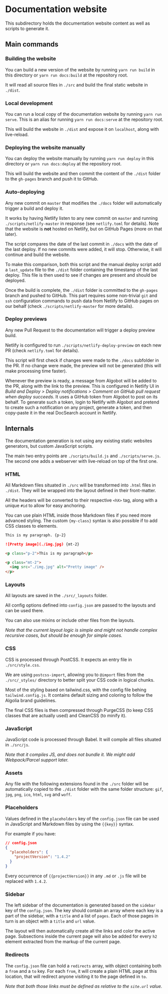 # Documentation website

This subdirectory holds the documentation website content as well as scripts to
generate it.

## Main commands

### Building the website

You can build a new version of the website by running `yarn run build` in this
directory or `yarn run docs:build` at the repository root.

It will read all source files in `./src` and build the final static website in
`./dist`.

### Local development

You can run a local copy of the documentation website by running
`yarn run serve`. This is an alias for running `yarn run docs:serve` at the
repository root.

This will build the website in `./dist` and expose it on `localhost`, along with
live-reload.

### Deploying the website manually

You can deploy the website manually by running `yarn run deploy` in this
directory or `yarn run docs:deploy` at the repository root.

This will build the website and then commit the content of the `./dist` folder
to the `gh-pages` branch and push it to GitHub.

### Auto-deploying

Any new commit on `master` that modifies the `./docs` folder will
automatically trigger a build and deploy it.

It works by having Netlify listen to any new commit on `master` and running
`./scripts/netlify-master` in response (see `netlify.toml` for details). Note
that the website is **not** hosted on Netlify, but on GitHub Pages (more on that
later).

The script compares the date of the last commit in `./docs` with the date of the
last deploy. If no new commits were added, it will stop. Otherwise, it will
continue and build the website.

To make this comparison, both this script and the manual deploy script add
a `last_update` file to the `./dist` folder containing the timestamp of the last
deploy. This file is then used to see if changes are present and should be
deployed.

Once the build is complete, the `./dist` folder is committed to the `gh-pages`
branch and pushed to GitHub. This part requires some non-trivial `git` and `ssh`
configuration commands to push data from Netlify to GitHub pages on our behalf
(check `./scripts/netlify-master` for more details).

### Deploy previews

Any new Pull Request to the documentation will trigger a deploy preview build.

Netlify is configured to run `./scripts/netlify-deploy-preview` on each new PR
(check `netlify.toml` for details).

This script will first check if changes were made to the `./docs` subfolder in
the PR. If no change were made, the preview will not be generated (this will
make processing time faster).

Whenever the preview is ready, a message from Algobot will be added to the PR,
along with the link to the preview. This is configured in Netlify UI in _Build
and Deploy > Deploy notifications > Comment on GitHub pull request when deploy
succeeds_. It uses a GitHub token from Algobot to post on its behalf. To
generate such a token, login to Netlify with Algobot and pretend to create such
a notification on any project, generate a token, and then copy-paste it in the
real DocSearch account in Netlify.

## Internals

The documentation generation is not using any existing static websites
generators, but custom JavaScript scripts.

The main two entry points are `./scripts/build.js` and `./scripts/serve.js`. The
second one adds a webserver with live-reload on top of the first one.

### HTML

All Markdown files situated in `./src` will be transformed into `.html` files in
`./dist`. They will be wrapped into the layout defined in their front-matter.

All the headers will be converted to their respective `<hX>` tag, along with a
unique `#id` to allow for easy anchoring.

You can use plain HTML inside those Markdown files if you need more advanced
styling. The custom `{my-class}` syntax is also possible if to add CSS classes
to elements.

```markdown
This is my paragraph. {p-2}

![Pretty image](./img.jpg) {mt-2}
```

```html
<p class="p-2">This is my paragraph</p>

<p class="mt-2">
  <img src="./img.jpg" alt="Pretty image" />
</p>
```

### Layouts

All layouts are saved in the `./src/_layouts` folder.

All config options defined into `config.json` are passed to the layouts and can
be used there.

You can also use mixins or include other files from the layouts.

_Note that the current layout logic is simple and might not handle complex
recursive cases, but should be enough for simple cases._

### CSS

CSS is processed through PostCSS. It expects an entry file in `./src/style.css`.

We are using `postcss-import`, allowing you to `@import` files from the
`./src/_styles/` directory to better split your CSS code in logical chunks.

Most of the styling based on tailwind.css, with the config file behing
`tailwind.config.js`. It contains default sizing and coloring to follow the
Algolia brand guidelines.

The final CSS files is then compressed through PurgeCSS (to keep CSS classes
that are actually used) and CleanCSS (to minify it).

### JavaScript

JavaScript code is processed through Babel. It will compile all files situated
in `./src/js`.

_Note that it compiles JS, and does not bundle it. We might add Webpack/Parcel
support later._

### Assets

Any file with the following extensions found in the `./src` folder will be
automatically copied to the `./dist` folder with the same folder structure:
`gif`, `jpg`, `png`, `ico`, `html`, `svg` and `woff`.

### Placeholders

Values defined in the `placeholders` key of the `config.json` file can be used
in JavaScript and Markdown files by using the `{{key}}` syntax.

For example if you have:

```json
// config.json
{
  "placeholders": {
    "projectVersion": "1.4.2"
  }
}
```

Every occurrence of `{{projectVersion}}` in any `.md` or `.js` file will be
replaced with `1.4.2`.

### Sidebar

The left sidebar of the documentation is generated based on the `sidebar` key of
the `config.json`. The key should contain an array where each key is a part of
the sidebar, with a `title` and a list of `pages`. Each of those pages in turn
is an object with a `title` and `url` value.

The layout will then automatically create all the links and color the active
page. Subsections inside the current page will also be added for every `h2`
element extracted from the markup of the current page.

### Redirects

The `config.json` file can hold a `redirects` array, with object containing both
a `from` and a `to` key. For each `from`, it will create a plain HTML page at
this location, that will redirect anyone visiting it to the page defined in
`to`.

_Note that both those links must be defined as relative to the `site.url`
value._

